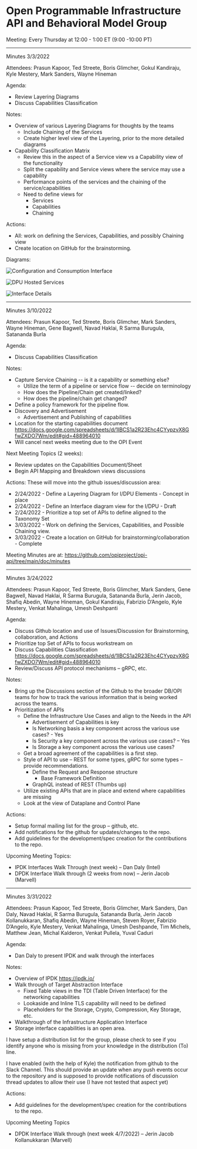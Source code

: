 # Open Programmable Infrastructure API and Behavioral Model Group

Meeting: Every Thursday at 12:00 - 1:00 ET (9:00 -10:00 PT)

---
Minutes 3/3/2022

Attendees: Prasun Kapoor, Ted Streete, Boris Glimcher, Gokul Kandiraju,
Kyle Mestery, Mark Sanders, Wayne Hineman

Agenda:

- Review Layering Diagrams
- Discuss Capabilities Classification

Notes:

- Overview of various Layering Diagrams for thoughts by the teams
  - Include Chaining of the Services
  - Create higher level view of the Layering, prior to the more detailed diagrams
- Capability Classification Matrix
  - Review this in the aspect of a Service view vs a Capability view of the functionality
  - Split the capability and Service views where the service may use a capability
  - Performance points of the services and the chaining of the service/capabilities
  - Need to define views for
    - Services
    - Capabilities
    - Chaining

Actions:

- All: work on defining the Services, Capabilities, and possibly Chaining view
- Create location on GitHub for the brainstorming.

Diagrams:

![Configuration and Consumption Interface](../images/DB-Interface-Layering-3.png)

![DPU Hosted Services](../images/Interface-view-2.png)

![Interface Details](../images/Interface-detail-view.png)

---
Minutes 3/10/2022

Attendees: Prasun Kapoor, Ted Streete, Boris Glimcher, Mark Sanders, Wayne Hineman, Gene Bagwell, Navad Haklai, R Sarma Burugula, Satananda Burla

Agenda:

- Discuss Capabilities Classification

Notes:

- Capture Service Chaining -- is it a capability or something else?
  - Utilize the term of a pipeline or service flow -- decide on terminology
  - How does the Pipeline/Chain get created/linked?
  - How does the pipeline/chain get changed?
- Define a policy framework for the pipeline flow.
- Discovery and Advertisement
  - Advertisement and Publishing of capabilities
- Location for the starting capabilities document
    <https://docs.google.com/spreadsheets/d/1IBCS1a2R23Ehc4CYypzvX8GfwZXDO7Wm/edit#gid=488964010>
- Will cancel next weeks meeting due to the OPI Event

Next Meeting Topics (2 weeks):

- Review updates on the Capabilities Document/Sheet
- Begin API Mapping and Breakdown views discussions

Actions:
These will move into the github issues/discussion area:

- 2/24/2022 -  Define a Layering Diagram for I/DPU Elements - Concept in place
- 2/24/2022 -  Define an Interface diagram view for the I/DPU - Draft
- 2/24/2022 -  Prioritize a top set of APIs to define aligned to the Taxonomy Set
- 3/03/2022 -  Work on defining the Services, Capabilities, and Possible Chaining view.
- 3/03/2022 -  Create a location on GitHub for brainstorming/collaboration - Complete

Meeting Minutes are at:
<https://github.com/opiproject/opi-api/tree/main/doc/minutes>

---
Minutes 3/24/2022

Attendees: Prasun Kapoor, Ted Streete, Boris Glimcher, Mark Sanders, Gene Bagwell, Navad Haklai, R Sarma Burugula, Satananda Burla, Jerin Jacob, Shafiq Abedin, Wayne Hineman, Gokul Kandiraju, Fabrizio D’Angelo, Kyle Mestery, Venkat Mahalinga, Umesh Deshpanti

Agenda:

- Discuss Github location and use of Issues/Discussion for Brainstorming, collaboration, and Actions
- Prioritize top Set of APIs to focus workstream on
- Discuss Capabilities Classification <https://docs.google.com/spreadsheets/d/1IBCS1a2R23Ehc4CYypzvX8GfwZXDO7Wm/edit#gid=488964010>
- Review/Discuss API protocol mechanisms – gRPC, etc.

Notes:

- Bring up the Discussions section of the Github to the broader DB/OPI teams for how to track the various information that is being worked across the teams.
- Prioritization of APIs
  - Define the Infrastructure Use Cases and align to the Needs in the API
    - Advertisement of Capabilities is key
    - Is Networking basis a key component across the various use cases? - Yes
    - Is Security a key component across the various use cases? – Yes
    - Is Storage a key component across the various use cases?
  - Get a broad agreement of the capabilities is a first step.
  - Style of API to use – REST for some types, gRPC for some types – provide recommendations.
    - Define the Request and Response structure
      - Base Framework Definition
    - GraphQL instead of REST (Thumbs up)
  - Utilize existing APIs that are in place and extend where capabilities are missing
  - Look at the view of Dataplane and Control Plane

Actions:

- Setup formal mailing list for the group – github, etc.
- Add notifications for the github for updates/changes to the repo.
- Add guidelines for the development/spec creation for the contributions to the repo.

Upcoming Meeting Topics:

- IPDK Interfaces Walk Through (next week) – Dan Daly (Intel)
- DPDK Interface Walk through (2 weeks from now) – Jerin Jacob (Marvell)

---
Minutes 3/31/2022

Attendees: Prasun Kapoor, Ted Streete, Boris Glimcher, Mark Sanders, Dan Daly, Navad Haklai, R Sarma Burugula, Satananda Burla, Jerin Jacob Kollanukkaran, Shafiq Abedin, Wayne Hineman, Steven Royer, Fabrizio D’Angelo, Kyle Mestery, Venkat Mahalinga, Umesh Deshpande, Tim Michels, Matthew Jean, Michal Kalderon, Venkat Pullela, Yuval Caduri

Agenda:

- Dan Daly to present IPDK and walk through the interfaces

Notes:

- Overview of IPDK <https://ipdk.io/>
- Walk through of Target Abstraction Interface
  - Fixed Table views in the TDI (Table Driven Interface) for the networking capabilities
  - Lookaside and Inline TLS capability will need to be defined
  - Placeholders for the Storage, Crypto, Compression, Key Storage, etc.
- Walkthrough of the Infrastructure Application Interface
- Storage interface capabilities is an open area.

I have setup a distribution list for the group, please check to see if you identify anyone who is missing from your knowledge in the distribution (To) line.

I have enabled (with the help of Kyle) the notification from github to the Slack Channel.  This should provide an update when any push events occur to the repository and is supposed to provide notifications of discussion thread updates to allow their use (I have not tested that aspect yet)

Actions:

- Add guidelines for the development/spec creation for the contributions to the repo.

Upcoming Meeting Topics

- DPDK Interface Walk through (next week 4/7/2022) – Jerin Jacob Kollanukkaran (Marvell)
